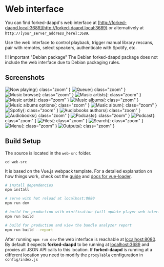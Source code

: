 # Web interface

You can find forked-daapd's web interface at [http://forked-daapd.local:3689](http://forked-daapd.local:3689)
or alternatively at `http://[your_server_address_here]:3689`.

Use the web interface to control playback, trigger manual library rescans, pair
with remotes, select speakers, authenticate with Spotify, etc.

!!! important "Debian package"
    The Debian forked-daapd package does not include the web interface due to Debian
    packaging rules.

## Screenshots

![Now playing](images/screenshot-now-playing.png){: class="zoom" }
![Queue](images/screenshot-queue.png){: class="zoom" }
![Music browse](images/screenshot-music-browse.png){: class="zoom" }
![Music artists](images/screenshot-music-artists.png){: class="zoom" }
![Music artist](images/screenshot-music-artist.png){: class="zoom" }
![Music albums](images/screenshot-music-albums.png){: class="zoom" }
![Music albums options](images/screenshot-music-albums-options.png){: class="zoom" }
![Music album](images/screenshot-music-album.png){: class="zoom" }
![Spotiy](images/screenshot-music-spotify.png){: class="zoom" }
![Audiobooks authors](images/screenshot-audiobooks-authors.png){: class="zoom" }
![Audiobooks](images/screenshot-audiobooks-books.png){: class="zoom" }
![Podcasts](images/screenshot-podcasts.png){: class="zoom" }
![Podcast](images/screenshot-podcast.png){: class="zoom" }
![Files](images/screenshot-files.png){: class="zoom" }
![Search](images/screenshot-search.png){: class="zoom" }
![Menu](images/screenshot-menu.png){: class="zoom" }
![Outputs](images/screenshot-outputs.png){: class="zoom" }

## Build Setup

The source is located in the `web-src` folder.

```
cd web-src
```

It is based on the Vue.js webpack template. For a detailed explanation on how
things work, check out the [guide](http://vuejs-templates.github.io/webpack/)
and [docs for vue-loader](http://vuejs.github.io/vue-loader).

```bash
# install dependencies
npm install

# serve with hot reload at localhost:8080
npm run dev

# build for production with minification (will update player web interface in "../htdocs")
npm run build

# build for production and view the bundle analyzer report
npm run build --report
```

After running `npm run dev` the web interface is reachable at [localhost:8080](http://localhost:8080).
By default it expects **forked-daapd** to be running at [localhost:3689](http://localhost:3689)
and proxies all JSON API calls to this location. If **forked-daapd** is running
at a different location you need to modify the `proxyTable` configuration in `config/index.js`
